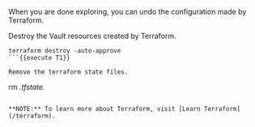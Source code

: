 When you are done exploring, you can undo the configuration made by Terraform.


Destroy the Vault resources created by Terraform.

```
terraform destroy -auto-approve
```{{execute T1}}

Remove the terraform state files.

```
rm *.tfstate.*
```{{execute T1}}

**NOTE:** To learn more about Terraform, visit [Learn Terraform](/terraform).
